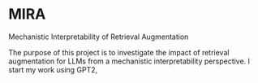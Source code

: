 # MIRA
Mechanistic Interpretability of Retrieval Augmentation

The purpose of this project is to investigate the impact of retrieval augmentation for LLMs from a mechanistic interpretability perspective. I start my work using GPT2, 